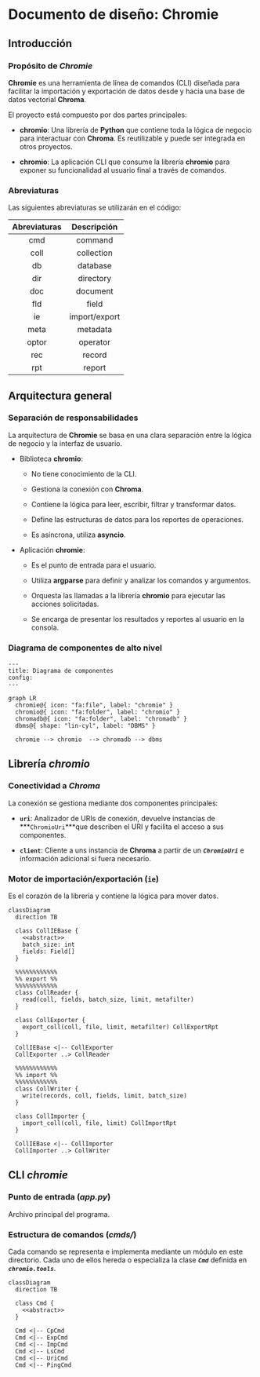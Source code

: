 # Documento de diseño: Chromie


## Introducción

### Propósito de *Chromie*

**Chromie** es una herramienta de línea de comandos (CLI) diseñada para facilitar la importación y exportación de datos desde y hacia una base de datos vectorial **Chroma**.

El proyecto está compuesto por dos partes principales:

- **chromio**:
  Una librería de **Python** que contiene toda la lógica de negocio para interactuar con **Chroma**.
  Es reutilizable y puede ser integrada en otros proyectos.

- **chromio**:
  La aplicación CLI que consume la librería **chromio** para exponer su funcionalidad al usuario final a través de comandos.

### Abreviaturas

Las siguientes abreviaturas se utilizarán en el código:

Abreviaturas | Descripción
:--: | :--:
cmd | command
coll | collection
db | database
dir | directory
doc | document
fld | field
ie | import/export
meta | metadata
optor | operator
rec | record
rpt | report


## Arquitectura general

### Separación de responsabilidades

La arquitectura de **Chromie** se basa en una clara separación entre la lógica de negocio y la interfaz de usuario.

- Biblioteca **chromio**:

  - No tiene conocimiento de la CLI.

  - Gestiona la conexión con **Chroma**.

  - Contiene la lógica para leer, escribir, filtrar y transformar datos.

  - Define las estructuras de datos para los reportes de operaciones.

  - Es asíncrona, utiliza **asyncio**.

- Aplicación **chromie**:

  - Es el punto de entrada para el usuario.

  - Utiliza **argparse** para definir y analizar los comandos y argumentos.

  - Orquesta las llamadas a la librería **chromio** para ejecutar las acciones solicitadas.

  - Se encarga de presentar los resultados y reportes al usuario en la consola.

### Diagrama de componentes de alto nivel

```mermaid
---
title: Diagrama de componentes
config:
---

graph LR
  chromie@{ icon: "fa:file", label: "chromie" }
  chromio@{ icon: "fa:folder", label: "chromio" }
  chromadb@{ icon: "fa:folder", label: "chromadb" }
  dbms@{ shape: "lin-cyl", label: "DBMS" }

  chromie --> chromio  --> chromadb --> dbms
```


## Librería *chromio*

### Conectividad a *Chroma*

La conexión se gestiona mediante dos componentes principales:

- **`uri`**:
  Analizador de URIs de conexión, devuelve instancias de ***`ChromioUri`***que describen el URI y facilita el acceso a sus componentes.

- **`client`**:
  Cliente a uns instancia de **Chroma** a partir de un ***`ChromioUri`*** e información adicional si fuera necesario.

### Motor de importación/exportación (`ie`)

Es el corazón de la librería y contiene la lógica para mover datos.

```mermaid
classDiagram
  direction TB

  class CollIEBase {
    <<abstract>>
    batch_size: int
    fields: Field[]
  }

  %%%%%%%%%%%%
  %% export %%
  %%%%%%%%%%%%
  class CollReader {
    read(coll, fields, batch_size, limit, metafilter)
  }

  class CollExporter {
    export_coll(coll, file, limit, metafilter) CollExportRpt
  }

  CollIEBase <|-- CollExporter
  CollExporter ..> CollReader

  %%%%%%%%%%%%
  %% import %%
  %%%%%%%%%%%%
  class CollWriter {
    write(records, coll, fields, limit, batch_size)
  }

  class CollImporter {
    import_coll(coll, file, limit) CollImportRpt
  }

  CollIEBase <|-- CollImporter
  CollImporter ..> CollWriter
```


## CLI *chromie*

### Punto de entrada (*app.py*)

Archivo principal del programa.

### Estructura de comandos (*cmds/*)

Cada comando se representa e implementa mediante un módulo en este directorio.
Cada uno de ellos hereda o especializa la clase ***`Cmd`*** definida en ***`chromio.tools`***.

```mermaid
classDiagram
  direction TB

  class Cmd {
    <<abstract>>
  }
  
  Cmd <|-- CpCmd
  Cmd <|-- ExpCmd
  Cmd <|-- ImpCmd
  Cmd <|-- LsCmd
  Cmd <|-- UriCmd
  Cmd <|-- PingCmd
```
